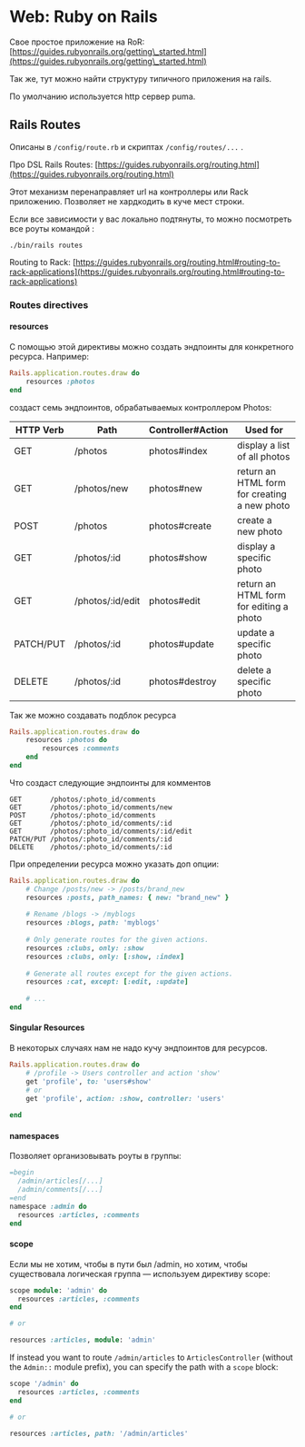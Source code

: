 # Web: Ruby on Rails

Свое простое приложение на RoR: [https://guides.rubyonrails.org/getting\_started.html](https://guides.rubyonrails.org/getting\_started.html)

Так же, тут можно найти структуру типичного приложения на rails.

По умолчанию используется http сервер puma.

## Rails Routes

Описаны в `/config/route.rb` и скриптах `/config/routes/...` .

Про DSL Rails Routes: [https://guides.rubyonrails.org/routing.html](https://guides.rubyonrails.org/routing.html)

Этот механизм перенаправляет url на контроллеры или Rack приложению. Позволяет не хардкодить в куче мест строки.

Если все зависимости у вас локально подтянуты, то можно посмотреть все роуты командой :

```
./bin/rails routes
```

Routing to Rack: [https://guides.rubyonrails.org/routing.html#routing-to-rack-applications](https://guides.rubyonrails.org/routing.html#routing-to-rack-applications)

### Routes directives

#### resources

С помощью этой директивы можно создать эндпоинты для конкретного ресурса. Например:

```ruby
Rails.application.routes.draw do
    resources :photos
end
```

создаст семь эндпоинтов, обрабатываемых контроллером Photos:

| HTTP Verb | Path             | Controller#Action | Used for                                     |
| --------- | ---------------- | ----------------- | -------------------------------------------- |
| GET       | /photos          | photos#index      | display a list of all photos                 |
| GET       | /photos/new      | photos#new        | return an HTML form for creating a new photo |
| POST      | /photos          | photos#create     | create a new photo                           |
| GET       | /photos/:id      | photos#show       | display a specific photo                     |
| GET       | /photos/:id/edit | photos#edit       | return an HTML form for editing a photo      |
| PATCH/PUT | /photos/:id      | photos#update     | update a specific photo                      |
| DELETE    | /photos/:id      | photos#destroy    | delete a specific photo                      |

Так же можно создавать подблок ресурса

```ruby
Rails.application.routes.draw do
    resources :photos do
        resources :comments
    end
end
```

Что создаст следующие эндпоинты для комментов

```
GET       /photos/:photo_id/comments
GET       /photos/:photo_id/comments/new
POST      /photos/:photo_id/comments
GET       /photos/:photo_id/comments/:id
GET       /photos/:photo_id/comments/:id/edit
PATCH/PUT /photos/:photo_id/comments/:id
DELETE    /photos/:photo_id/comments/:id
```

При определении ресурса можно указать доп опции:

```ruby
Rails.application.routes.draw do
    # Change /posts/new -> /posts/brand_new
    resources :posts, path_names: { new: "brand_new" }
    
    # Rename /blogs -> /myblogs
    resources :blogs, path: 'myblogs'
    
    # Only generate routes for the given actions.
    resources :clubs, only: :show
    resources :clubs, only: [:show, :index]
    
    # Generate all routes except for the given actions.
    resources :cat, except: [:edit, :update]
    
    # ...
end
```

#### Singular Resources

В некоторых случаях нам не надо кучу эндпоинтов для ресурсов.

```ruby
Rails.application.routes.draw do
    # /profile -> Users controller and action 'show' 
    get 'profile', to: 'users#show'
    # or
    get 'profile', action: :show, controller: 'users'
    
end
```

#### namespaces

Позволяет организовывать роуты в группы:

```ruby
=begin
  /admin/articles[/...]
  /admin/comments[/...]
=end
namespace :admin do
  resources :articles, :comments
end
```

#### scope

Если мы не хотим, чтобы в пути был /admin, но хотим, чтобы существовала логическая группа — используем директиву scope:

```ruby
scope module: 'admin' do
  resources :articles, :comments
end

# or

resources :articles, module: 'admin'
```

If instead you want to route `/admin/articles` to `ArticlesController` (without the `Admin::` module prefix), you can specify the path with a `scope` block:

```ruby
scope '/admin' do
  resources :articles, :comments
end

# or

resources :articles, path: '/admin/articles'
```
